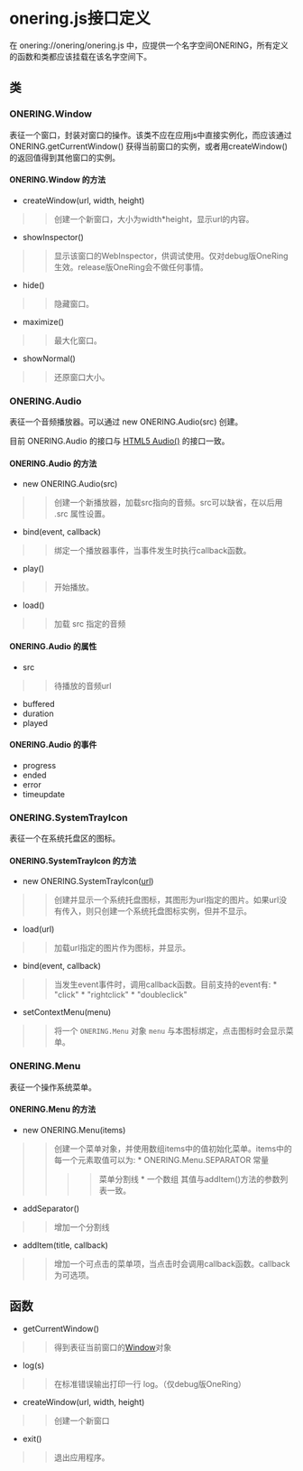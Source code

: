 

# onering.js接口定义 #

在 onering://onering/onering.js 中，应提供一个名字空间ONERING，所有定义的函数和类都应该挂载在该名字空间下。

## 类 ##

### ONERING.Window ###

表征一个窗口，封装对窗口的操作。该类不应在应用js中直接实例化，而应该通过 ONERING.getCurrentWindow() 获得当前窗口的实例，或者用createWindow()的返回值得到其他窗口的实例。

#### ONERING.Window 的方法 ####

  * createWindow(url, width, height)
> > 创建一个新窗口，大小为width\*height，显示url的内容。

  * showInspector()
> > 显示该窗口的WebInspector，供调试使用。仅对debug版OneRing生效。release版OneRing会不做任何事情。

  * hide()
> > 隐藏窗口。

  * maximize()
> > 最大化窗口。

  * showNormal()
> > 还原窗口大小。

### ONERING.Audio ###

表征一个音频播放器。可以通过 new ONERING.Audio(src) 创建。

目前 ONERING.Audio 的接口与 [HTML5 Audio()](http://dev.w3.org/html5/spec/Overview.html#audio) 的接口一致。

#### ONERING.Audio 的方法 ####

  * new ONERING.Audio(src)
> > 创建一个新播放器，加载src指向的音频。src可以缺省，在以后用 .src 属性设置。

  * bind(event, callback)
> > 绑定一个播放器事件，当事件发生时执行callback函数。

  * play()
> > 开始播放。

  * load()
> > 加载 src 指定的音频

#### ONERING.Audio 的属性 ####

  * src
> > 待播放的音频url
  * buffered
  * duration
  * played

#### ONERING.Audio 的事件 ####

  * progress
  * ended
  * error
  * timeupdate

### ONERING.SystemTrayIcon ###

表征一个在系统托盘区的图标。

#### ONERING.SystemTrayIcon 的方法 ####

  * new ONERING.SystemTrayIcon([url](url.md))
> > 创建并显示一个系统托盘图标，其图形为url指定的图片。如果url没有传入，则只创建一个系统托盘图标实例，但并不显示。

  * load(url)
> > 加载url指定的图片作为图标，并显示。

  * bind(event, callback)
> > 当发生event事件时，调用callback函数。目前支持的event有:
      * "click"
      * "rightclick"
      * "doubleclick"

  * setContextMenu(menu)
> > 将一个 `ONERING.Menu` 对象 `menu` 与本图标绑定，点击图标时会显示菜单。

### ONERING.Menu ###

表征一个操作系统菜单。

#### ONERING.Menu 的方法 ####

  * new ONERING.Menu(items)
> > 创建一个菜单对象，并使用数组items中的值初始化菜单。items中的每一个元素取值可以为:
      * ONERING.Menu.SEPARATOR 常量
> > > > 菜单分割线
      * 一个数组
> > > > 其值与addItem()方法的参数列表一致。

  * addSeparator()

> > 增加一个分割线

  * addItem(title, callback)
> > 增加一个可点击的菜单项，当点击时会调用callback函数。callback为可选项。

## 函数 ##

  * getCurrentWindow()
> > 得到表征当前窗口的[Window](#ONERING.Window.md)对象

  * log(s)
> > 在标准错误输出打印一行 log。（仅debug版OneRing）

  * createWindow(url, width, height)
> > 创建一个新窗口

  * exit()
> > 退出应用程序。